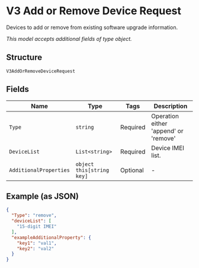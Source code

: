 
# V3 Add or Remove Device Request

Devices to add or remove from existing software upgrade information.

*This model accepts additional fields of type object.*

## Structure

`V3AddOrRemoveDeviceRequest`

## Fields

| Name | Type | Tags | Description |
|  --- | --- | --- | --- |
| `Type` | `string` | Required | Operation either 'append' or 'remove' |
| `DeviceList` | `List<string>` | Required | Device IMEI list. |
| `AdditionalProperties` | `object this[string key]` | Optional | - |

## Example (as JSON)

```json
{
  "Type": "remove",
  "deviceList": [
    "15-digit IMEI"
  ],
  "exampleAdditionalProperty": {
    "key1": "val1",
    "key2": "val2"
  }
}
```

